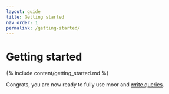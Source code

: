 ```yaml
---
layout: guide
title: Getting started
nav_order: 1
permalink: /getting-started/
---
```


# Getting started
{% include content/getting_started.md %}

Congrats, you are now ready to fully use moor and [write queries]({{site.url}}/writing-queries/).
